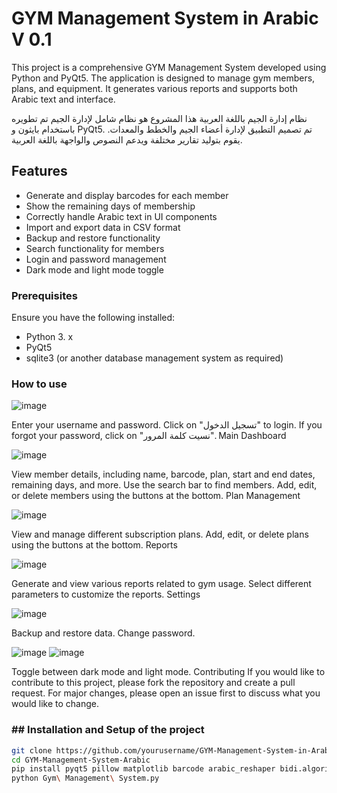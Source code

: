 # GYM Management System in Arabic V 0.1

This project is a comprehensive GYM Management System developed using Python and PyQt5. The application is designed to manage gym members, plans, and equipment. It generates various reports and supports both Arabic text and interface.

نظام إدارة الجيم باللغة العربية
هذا المشروع هو نظام شامل لإدارة الجيم تم تطويره باستخدام بايثون و PyQt5. تم تصميم التطبيق لإدارة أعضاء الجيم والخطط والمعدات. يقوم بتوليد تقارير مختلفة ويدعم النصوص والواجهة باللغة العربية.




## Features

- Generate and display barcodes for each member
- Show the remaining days of membership
- Correctly handle Arabic text in UI components
- Import and export data in CSV format
- Backup and restore functionality
- Search functionality for members
- Login and password management
- Dark mode and light mode toggle


### Prerequisites

Ensure you have the following installed:
- Python 3. x
- PyQt5
- sqlite3 (or another database management system as required)



### How to use
![image](https://github.com/user-attachments/assets/faa984c2-7a17-41a8-8491-1229afbe9c52)

Enter your username and password. Click on "تسجيل الدخول" to login.
If you forgot your password, click on "نسيت كلمة المرور".
Main Dashboard

![image](https://github.com/user-attachments/assets/e6c7e7b5-3be6-4788-a5aa-1eea51f7b38f)

View member details, including name, barcode, plan, start and end dates, remaining days, and more.
Use the search bar to find members.
Add, edit, or delete members using the buttons at the bottom.
Plan Management

![image](https://github.com/user-attachments/assets/486c9dc8-a06c-46bf-ac63-9be345c08b88)

View and manage different subscription plans.
Add, edit, or delete plans using the buttons at the bottom.
Reports

![image](https://github.com/user-attachments/assets/cda8b4fb-88b2-4503-810a-a963a2601fc8)

Generate and view various reports related to gym usage.
Select different parameters to customize the reports.
Settings

![image](https://github.com/user-attachments/assets/35453ae8-b86e-4ff3-90af-a9266fd92c4b)

Backup and restore data.
Change password.

![image](https://github.com/user-attachments/assets/8e8dd638-ab3f-48e9-9285-634da4d95ff3)
![image](https://github.com/user-attachments/assets/8d2199ba-ba32-46b5-8def-f50bad65c8e7)

Toggle between dark mode and light mode.
Contributing
If you would like to contribute to this project, please fork the repository and create a pull request. For major changes, please open an issue first to discuss what you would like to change.


### ## Installation and Setup of the project

```bash
git clone https://github.com/yourusername/GYM-Management-System-in-Arabic.git
cd GYM-Management-System-Arabic
pip install pyqt5 pillow matplotlib barcode arabic_reshaper bidi.algorithm
python Gym\ Management\ System.py
